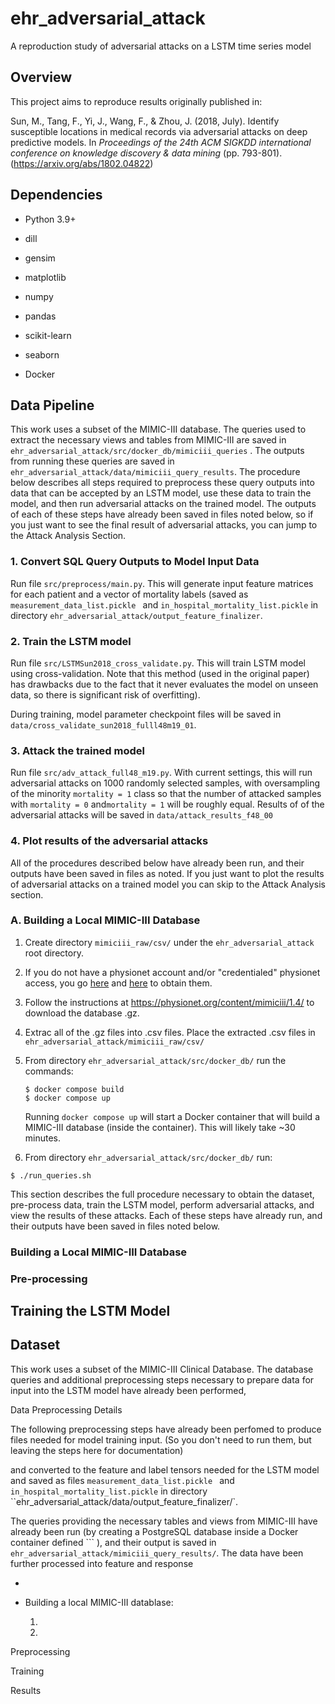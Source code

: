 # ehr_adversarial_attack
A reproduction study of adversarial attacks on a LSTM time series model

## Overview
This project aims to reproduce results originally published in:

Sun, M., Tang, F., Yi, J., Wang, F., & Zhou, J. (2018, July). Identify susceptible locations in medical records via adversarial attacks on deep predictive models. In *Proceedings of the 24th ACM SIGKDD international conference on knowledge discovery & data mining* (pp. 793-801). (https://arxiv.org/abs/1802.04822)



## Dependencies

* Python 3.9+

* dill

* gensim

* matplotlib

* numpy

* pandas

* scikit-learn

* seaborn

* Docker

  

## Data Pipeline

This work uses a subset of the MIMIC-III database. The queries used to extract the necessary views and tables from MIMIC-III are saved in `ehr_adversarial_attack/src/docker_db/mimiciii_queries` . The outputs from running these queries are saved in `ehr_adversarial_attack/data/mimiciii_query_results`. The procedure below describes all steps required to preprocess these query outputs into data that can be accepted by an LSTM model, use these data to train the model, and then run adversarial attacks on the trained model. The outputs of each of these steps have already been saved in files noted below, so if you just want to see the final result of adversarial attacks, you can jump to the Attack Analysis Section.

### 1. Convert SQL Query Outputs to Model Input Data

Run file `src/preprocess/main.py`. This will generate input feature matrices for each patient and a vector of mortality labels (saved as `measurement_data_list.pickle ` and `in_hospital_mortality_list.pickle` in directory `ehr_adversarial_attack/output_feature_finalizer`.

### 2. Train the LSTM model

Run file `src/LSTMSun2018_cross_validate.py`. This will train LSTM model using cross-validation. Note that this method (used in the original paper) has drawbacks due to the fact that it never evaluates the model on unseen data, so there is significant risk of overfitting).

During training, model parameter checkpoint files will be saved in `data/cross_validate_sun2018_fulll48m19_01`.

### 3. Attack the trained model

Run file `src/adv_attack_full48_m19.py`. With current settings, this will run adversarial attacks on 1000 randomly selected samples, with oversampling of the minority `mortality = 1` class so that the number of attacked samples with `mortality = 0` and`mortality = 1` will be roughly equal. Results of of the adversarial attacks will be saved in `data/attack_results_f48_00`

### 4. Plot results of the adversarial attacks





 



All of the procedures described below have already been run, and their outputs have been saved in files as noted. If you just want to plot the results of adversarial attacks on a trained model you can skip to the Attack Analysis section.

### A. Building a Local MIMIC-III Database

1. Create directory `mimiciii_raw/csv/` under the `ehr_adversarial_attack` root directory.

2. If you do not have a physionet account and/or "credentialed" physionet access, you go [here](https://physionet.org/register/) and [here](https://physionet.org/settings/credentialing/) to obtain them.

2.  Follow the instructions at https://physionet.org/content/mimiciii/1.4/ to download the database .gz. 

3. Extrac all of the .gz files into .csv files. Place the extracted .csv files in `ehr_adversarial_attack/mimiciii_raw/csv/`

4. From directory `ehr_adversarial_attack/src/docker_db/` run the commands:

   ````
   $ docker compose build
   $ docker compose up
   ````

   Running `docker compose up` will start a Docker container that will build a MIMIC-III database (inside the container). This will likely take ~30 minutes.

5.  From directory `ehr_adversarial_attack/src/docker_db/` run:

   ```
   $ ./run_queries.sh
   ```

   



This section describes the full procedure necessary to obtain the dataset, pre-process data, train the LSTM model, perform adversarial attacks, and view the results of these attacks. Each of these steps have already run, and their outputs have been saved in files noted below.

### Building a Local MIMIC-III Database



### Pre-processing





## Training the LSTM Model





## Dataset

This work uses a subset of the MIMIC-III Clinical Database. The database queries and additional preprocessing steps necessary to prepare data for input into the LSTM model have already been performed, 









Data Preprocessing Details

The following preprocessing steps have already been perfomed to produce files needed for model training input. (So you don't need to run them, but leaving the steps here for documentation)

and converted to the feature and label tensors needed for the LSTM model and saved as files `measurement_data_list.pickle ` and `in_hospital_mortality_list.pickle` in directory ``ehr_adversarial_attack/data/output_feature_finalizer/`.



The queries providing the necessary tables and views from MIMIC-III have already been run (by creating a PostgreSQL database inside a Docker container defined ``` ), and their output is saved in `ehr_adversarial_attack/mimiciii_query_results/`. The data have been further processed into feature and response 

* 

* Building a local MIMIC-III datablase:

  1. 

  2. 

  

Preprocessing



Training



Results









